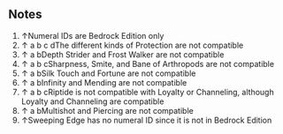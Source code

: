## Notes
1. ↑Numeral IDs are Bedrock Edition only
2. ↑ a b c dThe different kinds of Protection are not compatible
3. ↑ a bDepth Strider and Frost Walker are not compatible
4. ↑ a b cSharpness, Smite, and Bane of Arthropods are not compatible
5. ↑ a bSilk Touch and Fortune are not compatible
6. ↑ a bInfinity and Mending are not compatible
7. ↑ a b cRiptide is not compatible with Loyalty or Channeling, although Loyalty and Channeling are compatible
8. ↑ a bMultishot and Piercing are not compatible
9. ↑Sweeping Edge has no numeral ID since it is not in Bedrock Edition


